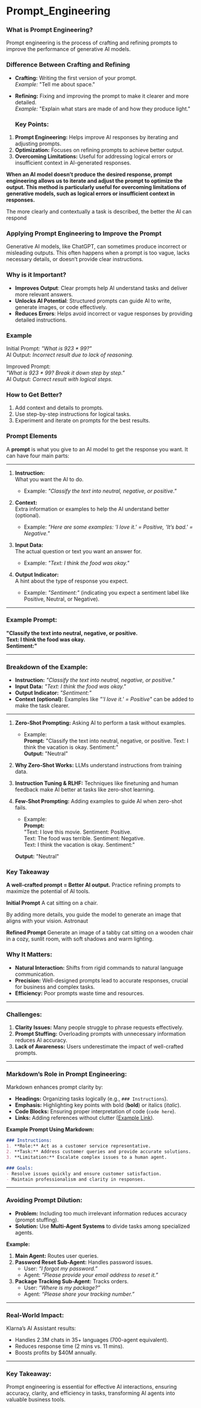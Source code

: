 # Prompt_Engineering

### What is Prompt Engineering?
Prompt engineering is the process of crafting and refining prompts to improve the performance of generative AI models.
### Difference Between Crafting and Refining

- **Crafting:** Writing the first version of your prompt.  
  *Example:* "Tell me about space."

- **Refining:** Fixing and improving the prompt to make it clearer and more detailed.  
  *Example:* "Explain what stars are made of and how they produce light."

  ### Key Points:
1. **Prompt Engineering:** Helps improve AI responses by iterating and adjusting prompts.  
2. **Optimization:** Focuses on refining prompts to achieve better output.  
3. **Overcoming Limitations:** Useful for addressing logical errors or insufficient context in AI-generated responses.

**When an AI model doesn’t produce the desired response, prompt engineering allows us to iterate and adjust the prompt to optimize the output. This method is particularly useful for overcoming limitations of generative models, such as logical errors or insufficient context in responses.**


The more clearly and contextually a task is described, the better the AI can respond

### **Applying Prompt Engineering to Improve the Prompt**
Generative AI models, like ChatGPT, can sometimes produce incorrect or misleading outputs. This often happens when a prompt is too vague, lacks necessary details, or doesn’t provide clear instructions.
### Why is it Important?
- **Improves Output**: Clear prompts help AI understand tasks and deliver more relevant answers.
- **Unlocks AI Potential**: Structured prompts can guide AI to write, generate images, or code effectively.
- **Reduces Errors**: Helps avoid incorrect or vague responses by providing detailed instructions.

### Example
Initial Prompt: *"What is 923 * 99?"*  
AI Output: *Incorrect result due to lack of reasoning.*

Improved Prompt:  
*"What is 923 * 99? Break it down step by step."*  
AI Output: *Correct result with logical steps.*

### How to Get Better?
1. Add context and details to prompts.  
2. Use step-by-step instructions for logical tasks.  
3. Experiment and iterate on prompts for the best results.
### Prompt Elements

A **prompt** is what you give to an AI model to get the response you want. It can have four main parts:

---

1. **Instruction:**  
   What you want the AI to do.  
   - Example: *"Classify the text into neutral, negative, or positive."*

2. **Context:**  
   Extra information or examples to help the AI understand better (optional).  
   - Example: *"Here are some examples: 'I love it.' = Positive, 'It’s bad.' = Negative."*

3. **Input Data:**  
   The actual question or text you want an answer for.  
   - Example: *"Text: I think the food was okay."*

4. **Output Indicator:**  
   A hint about the type of response you expect.  
   - Example: *"Sentiment:"* (indicating you expect a sentiment label like Positive, Neutral, or Negative).

---

### Example Prompt:
**"Classify the text into neutral, negative, or positive.  
Text: I think the food was okay.  
Sentiment:"**

---

### Breakdown of the Example:
- **Instruction:** *"Classify the text into neutral, negative, or positive."*  
- **Input Data:** *"Text: I think the food was okay."*  
- **Output Indicator:** *"Sentiment:"*  
- **Context (optional):** Examples like *"'I love it.' = Positive"* can be added to make the task clearer.

---



1. **Zero-Shot Prompting:** Asking AI to perform a task without examples.  
   - Example:  
     **Prompt:** "Classify the text into neutral, negative, or positive. Text: I think the vacation is okay. Sentiment:"  
     **Output:** "Neutral"

2. **Why Zero-Shot Works:** LLMs understand instructions from training data.  

3. **Instruction Tuning & RLHF:** Techniques like finetuning and human feedback make AI better at tasks like zero-shot learning.  

4. **Few-Shot Prompting:** Adding examples to guide AI when zero-shot fails.  
   - Example:  
     **Prompt:**  
     "Text: I love this movie. Sentiment: Positive.  
     Text: The food was terrible. Sentiment: Negative.  
     Text: I think the vacation is okay. Sentiment:"  

   **Output:** "Neutral"
### Key Takeaway
**A well-crafted prompt = Better AI output.** Practice refining prompts to maximize the potential of AI tools.

**Initial Prompt**
A cat sitting on a chair.

By adding more details, you guide the model to generate an image that aligns with your vision.
Astronaut

**Refined Prompt**
Generate an image of a tabby cat sitting on a wooden chair in a cozy, sunlit room, with soft shadows and warm lighting.


### Why It Matters:
- **Natural Interaction:** Shifts from rigid commands to natural language communication.  
- **Precision:** Well-designed prompts lead to accurate responses, crucial for business and complex tasks.  
- **Efficiency:** Poor prompts waste time and resources.

---

### Challenges:
1. **Clarity Issues:** Many people struggle to phrase requests effectively.  
2. **Prompt Stuffing:** Overloading prompts with unnecessary information reduces AI accuracy.  
3. **Lack of Awareness:** Users underestimate the impact of well-crafted prompts.

---

### Markdown’s Role in Prompt Engineering:
Markdown enhances prompt clarity by:
- **Headings:** Organizing tasks logically (e.g., `### Instructions`).  
- **Emphasis:** Highlighting key points with bold (**bold**) or italics (*italic*).  
- **Code Blocks:** Ensuring proper interpretation of code (`code here`).  
- **Links:** Adding references without clutter ([Example Link](https://example.com)).

**Example Prompt Using Markdown:**  
```markdown
### Instructions:
1. **Role:** Act as a customer service representative.  
2. **Task:** Address customer queries and provide accurate solutions.  
3. **Limitation:** Escalate complex issues to a human agent.

### Goals:
- Resolve issues quickly and ensure customer satisfaction.  
- Maintain professionalism and clarity in responses.
```

---

### Avoiding Prompt Dilution:
- **Problem:** Including too much irrelevant information reduces accuracy (prompt stuffing).  
- **Solution:** Use **Multi-Agent Systems** to divide tasks among specialized agents.

**Example:**  
1. **Main Agent:** Routes user queries.  
2. **Password Reset Sub-Agent:** Handles password issues.  
   - User: *“I forgot my password.”*  
   - Agent: *“Please provide your email address to reset it.”*  
3. **Package Tracking Sub-Agent:** Tracks orders.  
   - User: *“Where is my package?”*  
   - Agent: *“Please share your tracking number.”*

---

### Real-World Impact:
Klarna’s AI Assistant results:  
- Handles 2.3M chats in 35+ languages (700-agent equivalent).  
- Reduces response time (2 mins vs. 11 mins).  
- Boosts profits by $40M annually.

---

### Key Takeaway:
Prompt engineering is essential for effective AI interactions, ensuring accuracy, clarity, and efficiency in tasks, transforming AI agents into valuable business tools.
